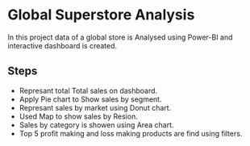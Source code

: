 

# Global Superstore Analysis
In this project data of a global store is Analysed using Power-BI and interactive dashboard is created.



## Steps
- Represant total Total sales on dashboard.
- Apply Pie chart to Show sales by segment.
- Represant sales by market using Donut chart.
- Used Map to show sales by Resion.
- Sales by category is showen using Area chart.
- Top 5 profit making and loss making products are find using filters.
